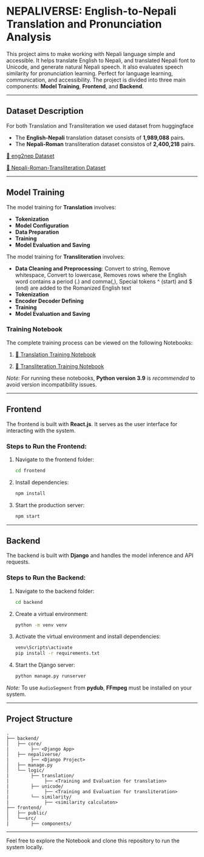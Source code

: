 # NEPALIVERSE: English-to-Nepali Translation and Pronunciation Analysis

This project aims to make working with Nepali language simple and accessible. It helps translate English to Nepali, and translated Nepali font to Unicode, and generate natural Nepali speech. It also evaluates speech similarity for pronunciation learning. Perfect for language learning, communication, and accessibility.
The project is divided into three main components: **Model Training**, **Frontend**, and **Backend**.

---

## Dataset Description

For both Translation and Transliteration we used dataset from huggingface

- The **English-Nepali** translation dataset consists of **1,989,088** pairs.
- The **Nepali-Roman** transliteration dataset consistos of **2,400,218** pairs.


[🔗 eng2nep Dataset](https://huggingface.co/datasets/momo22/eng2nep)

[🔗 Nepali-Roman-Transliteration Dataset](https://huggingface.co/datasets/Saugatkafley/Nepali-Roman-Transliteration)

---

## Model Training

The model training for **Translation** involves:
- **Tokenization**
- **Model Configuration**
- **Data Preparation**
- **Training**
- **Model Evaluation and Saving**

The model training for **Transliteration** involves:
- **Data Cleaning and Preprocessing**: Convert to string, Remove whitespace, Convert to lowercase, Removes rows where the English word contains a period (.) and comma(,), Special tokens ^ (start) and $ (end) are added to the Romanized English text
- **Tokenization**
- **Encoder Decoder Defining**
- **Training**
- **Model Evaluation and Saving**

### Training Notebook

The complete training process can be viewed on the following Notebooks:

1. [🔗 Translation Training Notebook](https://github.com/samipneupane/NepaliVerse/blob/main/backend/logic/translation/En_Ne_train_kaggle.ipynb)

2. [🔗 Transliteration Training Notebook](https://github.com/samipneupane/NepaliVerse/blob/main/backend/logic/unicode/transliteration.ipynb)

*Note:* For running these notebooks, **Python version 3.9** is *recommended* to avoid version incompatibility issues.

---

## Frontend

The frontend is built with **React.js**. It serves as the user interface for interacting with the system.

### Steps to Run the Frontend:

1. Navigate to the frontend folder:
   ```bash
   cd frontend
   ```
2. Install dependencies:
   ```bash
   npm install
   ```

3. Start the production server:
   ```bash
   npm start
   ```

---

## Backend

The backend is built with **Django** and handles the model inference and API requests.

### Steps to Run the Backend:

1. Navigate to the backend folder:
   ```bash
   cd backend
   ```
2. Create a virtual environment:
   ```bash
   python -m venv venv
   ```
3. Activate the virtual environment and install dependencies:
   ```bash
   venv\Scripts\activate
   pip install -r requirements.txt
   ```
5. Start the Django server:
   ```bash
   python manage.py runserver
   ```
*Note:* To use `AudioSegment` from **pydub**, **FFmpeg** must be installed on your system.

---

## Project Structure

```plaintext
.
├── backend/
│   ├── core/
|        ├── <Django App>
│   ├── nepaliverse/
|        ├── <Django Project>
│   ├── manage.py
│   └── logic/
|        ├── translation/
|             ├── <Training and Evaluation for translation>
|        ├── unicode/
|             ├── <Training and Evaluation for transliteration>
|        └── similarity/
|             ├── <similarity calculaton>
├── frontend/
│   ├── public/
│   └──src/
|        ├── components/

```

---

Feel free to explore the Notebook and clone this repository to run the system locally.